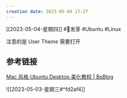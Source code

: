 ```yaml
---
creation date: 2023-05-04 17:27 
---
```

 [[2023-05-04-星期四]]  #🌱发芽 #Ubuntu #Linux

注意的是 User Theme 需要打开
## 参考链接
[Mac 风格 Ubuntu Desktop 美化教程 | BsBlog](https://sorabs.cc/posts/ubuntu-desktop-mac-style/)

![[2023-05-03-星期三#^fd2af4]] 





